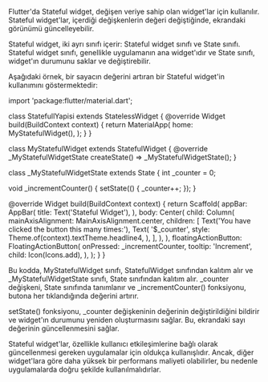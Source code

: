 Flutter'da Stateful widget, değişen veriye sahip olan widget'lar için kullanılır. Stateful widget'lar, içerdiği değişkenlerin değeri değiştiğinde, ekrandaki görünümü güncelleyebilir.

Stateful widget, iki ayrı sınıfı içerir: Stateful widget sınıfı ve State sınıfı. Stateful widget sınıfı, genellikle uygulamanın ana widget'ıdır ve State sınıfı, widget'ın durumunu saklar ve değiştirebilir.

Aşağıdaki örnek, bir sayacın değerini artıran bir Stateful widget'in kullanımını göstermektedir:

import 'package:flutter/material.dart';

class StatefullYapisi extends StatelessWidget {
  @override
  Widget build(BuildContext context) {
    return MaterialApp(
      home: MyStatefulWidget(),
    );
  }
}

class MyStatefulWidget extends StatefulWidget {
  @override
  _MyStatefulWidgetState createState() => _MyStatefulWidgetState();
}

class _MyStatefulWidgetState extends State<MyStatefulWidget> {
  int _counter = 0;

  void _incrementCounter() {
    setState(() {
      _counter++;
    });
  }

  @override
  Widget build(BuildContext context) {
    return Scaffold(
      appBar: AppBar(
        title: Text('Stateful Widget'),
      ),
      body: Center(
        child: Column(
          mainAxisAlignment: MainAxisAlignment.center,
          children: [
            Text('You have clicked the button this many times:'),
            Text(
              '$_counter',
              style: Theme.of(context).textTheme.headline4,
            ),
          ],
        ),
      ),
      floatingActionButton: FloatingActionButton(
        onPressed: _incrementCounter,
        tooltip: 'Increment',
        child: Icon(Icons.add),
      ),
    );
  }
}


Bu kodda, MyStatefulWidget sınıfı, StatefulWidget sınıfından kalıtım alır ve _MyStatefulWidgetState sınıfı, State sınıfından kalıtım alır. _counter değişkeni, State sınıfında tanımlanır ve _incrementCounter() fonksiyonu, butona her tıklandığında değerini artırır.

setState() fonksiyonu, _counter değişkeninin değerinin değiştirildiğini bildirir ve widget'ın durumunu yeniden oluşturmasını sağlar. Bu, ekrandaki sayı değerinin güncellenmesini sağlar.

Stateful widget'lar, özellikle kullanıcı etkileşimlerine bağlı olarak güncellenmesi gereken uygulamalar için oldukça kullanışlıdır. Ancak, diğer widget'lara göre daha yüksek bir performans maliyeti olabilirler, bu nedenle uygulamalarda doğru şekilde kullanılmalıdırlar.